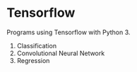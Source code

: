 # Tensorflow

Programs using Tensorflow with Python 3.

1) Classification
2) Convolutional Neural Network
3) Regression
